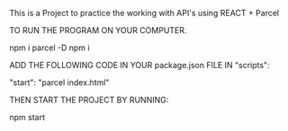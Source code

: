 This is a Project to practice the working with API's using REACT + Parcel

TO RUN THE PROGRAM ON YOUR COMPUTER.

npm i parcel -D
npm i

ADD THE FOLLOWING CODE IN YOUR package.json FILE IN "scripts":

"start": "parcel index.html"

THEN START THE PROJECT BY RUNNING:

npm start